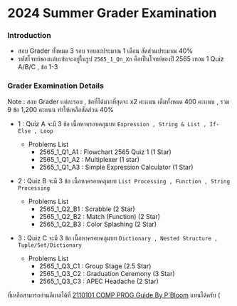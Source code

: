 # 2024 Summer Grader Examination

### Introduction
- สอบ Grader ทั้งหมด 3 รอบ รอบละประมาณ 1 เดือน สัดส่วนประมาณ 40%
- รหัสโจทย์ของเเต่บะข้อจะอยู่ในรูป `2565_1_Qn_Xn` คือเป็นโจทย์ของปี 2565 เทอม 1 Quiz A/B/C , ข้อ 1-3

### Grader Examination Details
Note : สอบ Grader เเต่ละรอบ , ข้อที่ได้มากที่สุดจะ x2 คะเเนน เต็มทั้งหมด 400 คะเเนน , รวม 9 ข้อ 1,200 คะเเนน ทำให้เหลือสัดส่วน 40%
- 1 : Quiz A จะมี 3 ข้อ เนื้อหาครอบคลุมบท `Expression , String & List , If-Else , Loop`
  - Problems List
    - 2565_1_Q1_A1 : Flowchart 2565 Quiz 1 (1 Star)
    - 2565_1_Q1_A2 : Multiplexer (1 star)
    - 2565_1_Q1_A3 : Simple Expression Calculator (1 Star)
      
- 2 : Quiz B จะมี 3 ข้อ เนื้อหาครอบคลุมบท `List Processing , Function , String Processing`
  - Problems List
    - 2565_1_Q2_B1 : Scrabble (2 Star)
    - 2565_1_Q2_B2 : Match (Function) (2 Star)
    - 2565_1_Q2_B3 : Color Splashing (2 Star)
  
- 3 : Quiz C จะมี 3 ข้อ เนื้อหาครอบคลุมบท `Dictionary , Nested Structure , Tuple/Set/Dictionary`
  - Problems List
    - 2565_1_Q3_C1 : Group Stage (2.5 Star)
    - 2565_1_Q3_C2 : Graduation Ceremony (3 Star)
    - 2565_1_Q3_C3 : APEC Headache (2 Star)

ที่เหลือสามารถอ่านดีเทลได้ที่ [2110101 COMP PROG Guide By P'Bloom]() แทนได้ครับ (
